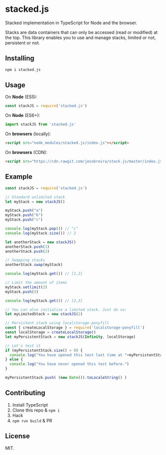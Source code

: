 stacked.js
========

Stacked implementation in TypeScript for Node and the browser.

Stacks are data containers that can only be accessed (read or modified) at the top. This library enables you to use and manage stacks, limited or not, persistent or not.

Installing
----------

```bash
npm i stacked.js
```

Usage
-----

On **Node** (ES5):

```javascript
const stackJS = require('stacked.js')
```

On **Node** (ES6+):

```javascript
import stackJS from 'stacked.js'
```

On **browsers** (locally):

```html
<script src="node_modules/stacked.js/index.js"></script>
```

On **browsers** (CDN):
```html
<script src="https://cdn.rawgit.com/jesobreira/stack.js/master/index.js"></script>
```

Example
-------

```javascript
const stackJS = require('stacked.js')

// Standard unlimited stack
let myStack = new stackJS()

myStack.push("a")
myStack.push("b")
myStack.push("c")

console.log(myStack.pop()) // "c"
console.log(myStack.size()) // 2

let anotherStack = new stackJS()
anotherStack.push(1)
anotherStack.push(2)

// Swapping stacks
anotherStack.swap(myStack)

console.log(myStack.get()) // [1,2]

// Limit the amount of items
myStack.setlimit(2)
myStack.push(3)

console.log(myStack.get()) // [2,3]

// You can also initialize a limited stack. Just do so:
let myLimitedStack = new stackJS(2)

// Persistent stack using localstorage-ponyfill
const { createLocalStorage } = require('localstorage-ponyfill')
const localStorage = createLocalStorage()
let myPersistentStack = new stackJS(Infinity, localStorage)

// Let's test it
if (myPersistentStack.size() > 0) {
  console.log("You have opened this test last time at "+myPersistentStack.pop())
} else {
  console.log("You have never opened this test before.")
}

myPersistentStack.push( (new Date()).toLocaleString() )
```

Contributing
------------

1. Install TypeScript
2. Clone this repo & `npm i`
3. Hack
4. `npm run build` & PR

License
-------

MIT.
